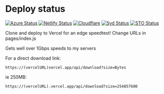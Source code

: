# Deploy status
[![Azure Status](https://github.com/xiliourt/VercelSpeedtest-Next.JS/actions/workflows/azureDeploy.yml/badge.svg)](speedjstest-egazh8d6gkdfefar.australiasoutheast-01.azurewebsites.net)
[![Netlify Status](https://api.netlify.com/api/v1/badges/cf85bd1f-e92a-4257-a689-979ffa3cf385/deploy-status)](https://speedtestnextjs.netlify.app/)
[![Cloudflare](https://github.com/xiliourt/VercelSpeedtest-Next.JS/actions/workflows/syncindex.yml/badge.svg)](speedtestjs.pages.dev)
[![Syd Status](https://github.com/xiliourt/VercelSpeedtest-Next.JS/actions/workflows/docker.yml/badge.svg)](https://js.s.xiliourt.ovh/)
[![STO Status](https://github.com/xiliourt/VercelSpeedtest-Next.JS/actions/workflows/docker.yml/badge.svg)](https://js.sto.xiliourt.ovh/)

Clone and deploy to Vercel for an edge speedtest! Change URLs in pages/index.js

Gets well over 1Gbps speeds to my servers

For a direct download link:
```
https://(vercelURL)vercel.app/api/download?size=Bytes
```

ie 250MB:
```
https://(vercelURL).vercel.app/api/download?size=254857600
```
